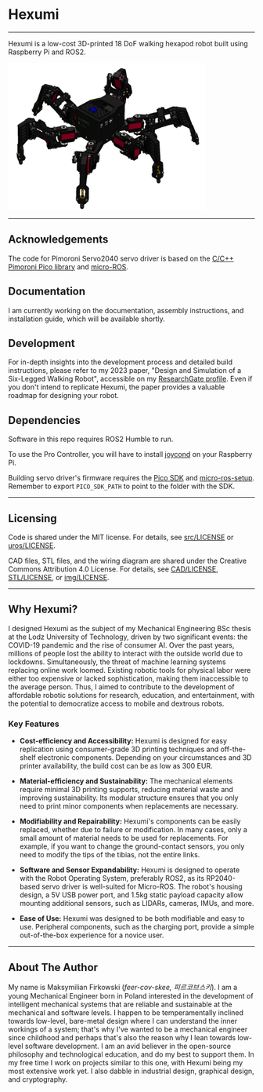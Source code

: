 # Hexumi
---
Hexumi is a low-cost 3D-printed 18 DoF walking hexapod robot built using Raspberry Pi and ROS2.

<img src="/img/HEXUMI_DSSERVO-1.png" height="300" />

---
## Acknowledgements
The code for Pimoroni Servo2040 servo driver is based on the [C/C++ Pimoroni Pico library](https://github.com/pimoroni/pimoroni-pico) and [micro-ROS](https://github.com/micro-ROS/).

## Documentation
I am currently working on the documentation, assembly instructions, and installation guide, which will be available shortly.

## Development
For in-depth insights into the development process and detailed build instructions, please refer to my 2023 paper, "Design and Simulation of a Six-Legged Walking Robot", accessible on my [ResearchGate profile](https://www.researchgate.net/profile/Maksymilian-Firkowski/research). Even if you don't intend to replicate Hexumi, the paper provides a valuable roadmap for designing your robot.

## Dependencies
Software in this repo requires ROS2 Humble to run.

To use the Pro Controller, you will have to install [joycond](https://github.com/DanielOgorchock/joycond) on your Raspberry Pi.

Building servo driver's firmware requires the [Pico SDK](https://github.com/raspberrypi/pico-sdk) and [micro-ros-setup](https://github.com/micro-ROS/micro_ros_setup). Remember to export `PICO_SDK_PATH` to point to the folder with the SDK.

---
## Licensing

Code is shared under the MIT license. For details, see [src/LICENSE](src/LICENSE) or [uros/LICENSE](uros/LICENSE).

CAD files, STL files, and the wiring diagram are shared under the Creative Commons Attribution 4.0 License. For details, see [CAD/LICENSE](CAD/LICENSE), [STL/LICENSE](STL/LICENSE), or [img/LICENSE](img/LICENSE).

---
## Why Hexumi?
I designed Hexumi as the subject of my Mechanical Engineering BSc thesis at the Lodz University of Technology, driven by two significant events: the COVID-19 pandemic and the rise of consumer AI. Over the past years, millions of people lost the ability to interact with the outside world due to lockdowns. Simultaneously, the threat of machine learning systems replacing online work loomed. Existing robotic tools for physical labor were either too expensive or lacked sophistication, making them inaccessible to the average person. Thus, I aimed to contribute to the development of affordable robotic solutions for research, education, and entertainment, with the potential to democratize access to mobile and dextrous robots.

### Key Features

- **Cost-efficiency and Accessibility:** Hexumi is designed for easy replication using consumer-grade 3D printing techniques and off-the-shelf electronic components. Depending on your circumstances and 3D printer availability, the build cost can be as low as 300 EUR.

- **Material-efficiency and Sustainability:** The mechanical elements require minimal 3D printing supports, reducing material waste and improving sustainability. Its modular structure ensures that you only need to print minor components when replacements are necessary.

- **Modifiability and Repairability:** Hexumi's components can be easily replaced, whether due to failure or modification. In many cases, only a small amount of material needs to be used for replacements. For example, if you want to change the ground-contact sensors, you only need to modify the tips of the tibias, not the entire links.

- **Software and Sensor Expandability:** Hexumi is designed to operate with the Robot Operating System, preferably ROS2, as its RP2040-based servo driver is well-suited for Micro-ROS. The robot's housing design, a 5V USB power port, and 1.5kg static payload capacity allow mounting additional sensors, such as LIDARs, cameras, IMUs, and more.

- **Ease of Use:** Hexumi was designed to be both modifiable and easy to use. Peripheral components, such as the charging port, provide a simple out-of-the-box experience for a novice user.

---
## About The Author

My name is Maksymilian Firkowski (<i>feer-cov-skee, 피르코브스키</i>). I am a young Mechanical Engineer born in Poland interested in the development of intelligent mechanical systems that are reliable and sustainable at the mechanical and software levels. I happen to be temperamentally inclined towards low-level, bare-metal design where I can understand the inner workings of a system; that's why I've wanted to be a mechanical engineer since childhood and perhaps that's also the reason why I lean towards low-level software development. I am an avid believer in the open-source philosophy and technological education, and do my best to support them. In my free time I work on projects similar to this one, with Hexumi being my most extensive work yet. I also dabble in industrial design, graphical design, and cryptography.
